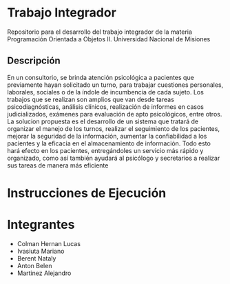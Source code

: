 # Trabajo Integrador
 Repositorio para el desarrollo del trabajo integrador de la materia Programación Orientada a Objetos II.
 Universidad Nacional de Misiones

## Descripción
En un consultorio, se brinda atención psicológica a pacientes que previamente hayan solicitado un turno, para trabajar cuestiones personales, laborales, sociales o de la índole de incumbencia de cada sujeto. Los trabajos que se realizan son amplios que van desde tareas psicodiagnósticas, análisis clínicos, realización de informes en casos judicializados, exámenes para evaluación de apto psicológicos, entre otros.
La solucion propuesta es el desarrollo de un sistema que tratará de organizar el manejo de los turnos, realizar el seguimiento de los pacientes, mejorar la seguridad de la información, aumentar la confiabilidad a los pacientes y la eficacia en el almacenamiento de información. Todo esto hará efecto en los pacientes, entregándoles un servicio más rápido y organizado, como así también ayudará al psicólogo y secretarios a realizar sus tareas de manera más eficiente



# Instrucciones de Ejecución


# Integrantes
* Colman Hernan Lucas
* Ivasiuta Mariano
* Berent Nataly
* Anton Belen
* Martinez Alejandro



